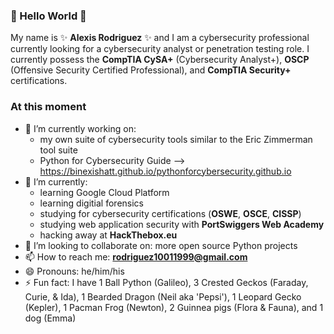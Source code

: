 ### 👋 Hello World 👋

My name is ✨ **Alexis Rodriguez** ✨ and I am a cybersecurity professional currently looking for a cybersecurity analyst or penetration testing role. I currently possess the **CompTIA CySA+** (Cybersecurity Analyst+), **OSCP** (Offensive Security Certified Professional), and **CompTIA Security+** certifications.

### At this moment
- 🔭 I’m currently working on:
  - my own suite of cybersecurity tools similar to the Eric Zimmerman tool suite
  - Python for Cybersecurity Guide --> https://binexishatt.github.io/pythonforcybersecurity.github.io
- 🌱 I’m currently: 
  - learning Google Cloud Platform
  - learning digitial forensics
  - studying for cybersecurity certifications (**OSWE**, **OSCE**, **CISSP**)
  - studying web application security with **PortSwiggers Web Academy**
  - hacking away at **HackThebox.eu**
- 👯 I’m looking to collaborate on: more open source Python projects
- 📫 How to reach me: **rodriguez10011999@gmail.com**
- 😄 Pronouns: he/him/his
- ⚡ Fun fact: I have 1 Ball Python (Galileo), 3 Crested Geckos (Faraday, Curie, & Ida), 1 Bearded Dragon (Neil aka 'Pepsi'), 1 Leopard Gecko (Kepler), 1 Pacman Frog (Newton), 2 Guinnea pigs (Flora & Fauna), and 1 dog (Emma)
